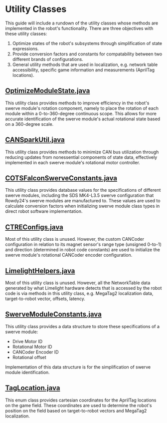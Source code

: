 # Utility Classes

This guide will include a rundown of the utility classes whose methods are implemented in the robot's functionality. There are three objectives with these utility classes:
1. Optimize states of the robot's subsystems through simplification of state expressions.
2. Provide conversion factors and constants for compatability between two different brands of configurations.
3. General utility methods that are used in localization, e.g. network table accessibility, specific game information and measurements (AprilTag locations).

## [OptimizeModuleState.java](../../src/main/java/frc/lib/math/OptimizeModuleState.java)

This utility class provides methods to improve efficiency in the robot's swerve module's rotation component, namely to place the rotation of each module within a 0-to-360-degree continuous scope. This allows for more accurate identification of the swerve module's actual rotational state based on a 360-degree scale.

## [CANSparkUtil.java](../../src/main/java/frc/lib/util/CANSparkUtil.java)

This utility class provides methods to minimize CAN bus utilization through reducing updates from nonessential components of state data, effectively implemented in each swerve module's rotational motor controller.

## [COTSFalconSwerveConstants.java](../../src/main/java/frc/lib/util/COTSFalconSwerveConstants.java)

This utility class provides database values for the specifications of different swerve modules, including the SDS MK4-L3.5 swerve configuration that Rowdy24's swerve modules are manufactured to. These values are used to calculate conversion factors when initializing swerve module class types in direct robot software implementation.

## [CTREConfigs.java](../../src/main/java/frc/lib/util/CTREConfigs.java)

Most of this utility class is unused. However, the custom CANCoder configuration in relation to its magnet sensor's range type (unsigned 0-to-1) and direction (determined in robot code constants) are used to initialize the swerve module's rotational CANCoder encoder configuration.

## [LimelightHelpers.java](../../src/main/java/frc/lib/util/LimelightHelpers.java)

Most of this utility class is unused. However, all the NetworkTable data generated by what Limelight hardware detects that is accessed by the robot code is via methods in this utility class, e.g. MegaTag2 localization data, target-to-robot vector, offsets, latency.

## [SwerveModuleConstants.java](../../src/main/java/frc/lib/util/SwerveModuleConstants.java)

This utility class provides a data structure to store these specifications of a swerve module:
- Drive Motor ID
- Rotational Motor ID
- CANCoder Encoder ID
- Rotational offset

Implementation of this data structure is for the simplification of swerve module identification.

## [TagLocation.java](../../src/main/java/frc/lib/util/TagLocation.java)

This enum class provides cartesian coordinates for the AprilTag locations on the game field. These coordinates are used to determine the robot's position on the field based on target-to-robot vectors and MegaTag2 localization.